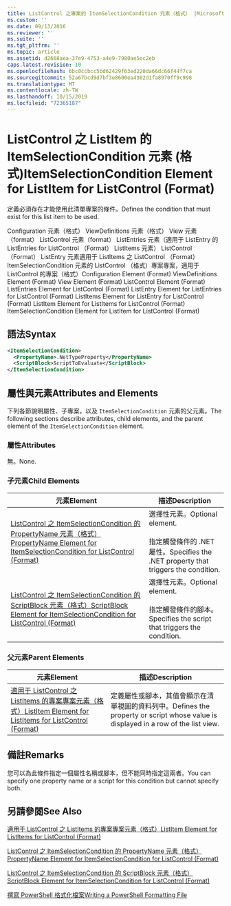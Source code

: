 ```yaml
---
title: ListControl 之專案的 ItemSelectionCondition 元素（格式） |Microsoft Docs
ms.custom: ''
ms.date: 09/13/2016
ms.reviewer: ''
ms.suite: ''
ms.tgt_pltfrm: ''
ms.topic: article
ms.assetid: d2668aea-37e9-4753-a4e9-7980ae5ec2eb
caps.latest.revision: 10
ms.openlocfilehash: 6bc0ccbcc5bd62429f63ed220da66dc66f44f7ca
ms.sourcegitcommit: 52a67bcd9d7bf3e8600ea4302d1fa8970ff9c998
ms.translationtype: MT
ms.contentlocale: zh-TW
ms.lasthandoff: 10/15/2019
ms.locfileid: "72365187"
---
```

# <a name="itemselectioncondition-element-for-listitem-for-listcontrol-format"></a><span data-ttu-id="25dda-102">ListControl 之 ListItem 的 ItemSelectionCondition 元素 (格式)</span><span class="sxs-lookup"><span data-stu-id="25dda-102">ItemSelectionCondition Element for ListItem for ListControl (Format)</span></span>

<span data-ttu-id="25dda-103">定義必須存在才能使用此清單專案的條件。</span><span class="sxs-lookup"><span data-stu-id="25dda-103">Defines the condition that must exist for this list item to be used.</span></span>

<span data-ttu-id="25dda-104">Configuration 元素（格式） ViewDefinitions 元素（格式） View 元素（format） ListControl 元素（format） ListEntries 元素（適用于 ListEntry 的 ListEntries for ListControl （Format） ListItems 元素） ListControl （Format） ListEntry 元素適用于 ListItems 之 ListControl （Format） ItemSelectionCondition 元素的 ListControl （格式）專案專案，適用于 ListControl 的專案（格式）</span><span class="sxs-lookup"><span data-stu-id="25dda-104">Configuration Element (Format) ViewDefinitions Element (Format) View Element (Format) ListControl Element (Format) ListEntries Element for ListControl (Format) ListEntry Element for ListEntries for ListControl (Format) ListItems Element for ListEntry for ListControl (Format) ListItem Element for ListItems for ListControl (Format) ItemSelectionCondition Element for ListItem for ListControl (Format)</span></span>

## <a name="syntax"></a><span data-ttu-id="25dda-105">語法</span><span class="sxs-lookup"><span data-stu-id="25dda-105">Syntax</span></span>

```xml
<ItemSelectionCondition>
  <PropertyName>.NetTypeProperty</PropertyName>
  <ScriptBlock>ScriptToEvaluate</ScriptBlock>
</ItemSelectionCondition>
```

## <a name="attributes-and-elements"></a><span data-ttu-id="25dda-106">屬性與元素</span><span class="sxs-lookup"><span data-stu-id="25dda-106">Attributes and Elements</span></span>

<span data-ttu-id="25dda-107">下列各節說明屬性、子專案，以及 `ItemSelectionCondition` 元素的父元素。</span><span class="sxs-lookup"><span data-stu-id="25dda-107">The following sections describe attributes, child elements, and the parent element of the `ItemSelectionCondition` element.</span></span>

### <a name="attributes"></a><span data-ttu-id="25dda-108">屬性</span><span class="sxs-lookup"><span data-stu-id="25dda-108">Attributes</span></span>

<span data-ttu-id="25dda-109">無。</span><span class="sxs-lookup"><span data-stu-id="25dda-109">None.</span></span>

### <a name="child-elements"></a><span data-ttu-id="25dda-110">子元素</span><span class="sxs-lookup"><span data-stu-id="25dda-110">Child Elements</span></span>

|<span data-ttu-id="25dda-111">元素</span><span class="sxs-lookup"><span data-stu-id="25dda-111">Element</span></span>|<span data-ttu-id="25dda-112">描述</span><span class="sxs-lookup"><span data-stu-id="25dda-112">Description</span></span>|
|-------------|-----------------|
|[<span data-ttu-id="25dda-113">ListControl 之 ItemSelectionCondition 的 PropertyName 元素（格式）</span><span class="sxs-lookup"><span data-stu-id="25dda-113">PropertyName Element for ItemSelectionCondition for ListControl (Format)</span></span>](./propertyname-element-for-itemselectioncondition-for-listcontrol-format.md)|<span data-ttu-id="25dda-114">選擇性元素。</span><span class="sxs-lookup"><span data-stu-id="25dda-114">Optional element.</span></span><br /><br /> <span data-ttu-id="25dda-115">指定觸發條件的 .NET 屬性。</span><span class="sxs-lookup"><span data-stu-id="25dda-115">Specifies the .NET property that triggers the condition.</span></span>|
|[<span data-ttu-id="25dda-116">ListControl 之 ItemSelectionCondition 的 ScriptBlock 元素（格式）</span><span class="sxs-lookup"><span data-stu-id="25dda-116">ScriptBlock Element for ItemSelectionCondition for ListControl (Format)</span></span>](./scriptblock-element-for-itemselectioncondition-for-listcontrol-format.md)|<span data-ttu-id="25dda-117">選擇性元素。</span><span class="sxs-lookup"><span data-stu-id="25dda-117">Optional element.</span></span><br /><br /> <span data-ttu-id="25dda-118">指定觸發條件的腳本。</span><span class="sxs-lookup"><span data-stu-id="25dda-118">Specifies the script that triggers the condition.</span></span>|

### <a name="parent-elements"></a><span data-ttu-id="25dda-119">父元素</span><span class="sxs-lookup"><span data-stu-id="25dda-119">Parent Elements</span></span>

|<span data-ttu-id="25dda-120">元素</span><span class="sxs-lookup"><span data-stu-id="25dda-120">Element</span></span>|<span data-ttu-id="25dda-121">描述</span><span class="sxs-lookup"><span data-stu-id="25dda-121">Description</span></span>|
|-------------|-----------------|
|[<span data-ttu-id="25dda-122">適用于 ListControl 之 ListItems 的專案專案元素（格式）</span><span class="sxs-lookup"><span data-stu-id="25dda-122">ListItem Element for ListItems for ListControl (Format)</span></span>](./listitem-element-for-listitems-for-listcontrol-format.md)|<span data-ttu-id="25dda-123">定義屬性或腳本，其值會顯示在清單視圖的資料列中。</span><span class="sxs-lookup"><span data-stu-id="25dda-123">Defines the property or script whose value is displayed in a row of the list view.</span></span>|

## <a name="remarks"></a><span data-ttu-id="25dda-124">備註</span><span class="sxs-lookup"><span data-stu-id="25dda-124">Remarks</span></span>

<span data-ttu-id="25dda-125">您可以為此條件指定一個屬性名稱或腳本，但不能同時指定這兩者。</span><span class="sxs-lookup"><span data-stu-id="25dda-125">You can specify one property name or a script for this condition but cannot specify both.</span></span>

## <a name="see-also"></a><span data-ttu-id="25dda-126">另請參閱</span><span class="sxs-lookup"><span data-stu-id="25dda-126">See Also</span></span>

[<span data-ttu-id="25dda-127">適用于 ListControl 之 ListItems 的專案專案元素（格式）</span><span class="sxs-lookup"><span data-stu-id="25dda-127">ListItem Element for ListItems for ListControl (Format)</span></span>](./listitem-element-for-listitems-for-listcontrol-format.md)

[<span data-ttu-id="25dda-128">ListControl 之 ItemSelectionCondition 的 PropertyName 元素（格式）</span><span class="sxs-lookup"><span data-stu-id="25dda-128">PropertyName Element for ItemSelectionCondition for ListControl (Format)</span></span>](./propertyname-element-for-itemselectioncondition-for-listcontrol-format.md)

[<span data-ttu-id="25dda-129">ListControl 之 ItemSelectionCondition 的 ScriptBlock 元素（格式）</span><span class="sxs-lookup"><span data-stu-id="25dda-129">ScriptBlock Element for ItemSelectionCondition for ListControl (Format)</span></span>](./scriptblock-element-for-itemselectioncondition-for-listcontrol-format.md)

[<span data-ttu-id="25dda-130">撰寫 PowerShell 格式化檔案</span><span class="sxs-lookup"><span data-stu-id="25dda-130">Writing a PowerShell Formatting File</span></span>](./writing-a-powershell-formatting-file.md)
